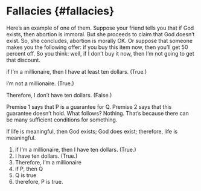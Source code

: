 # Fallacies {#fallacies}

Here’s an example of one of them. Suppose your friend tells you that if God exists, then abortion is immoral. But she proceeds to claim that God doesn’t exist. So, she concludes, abortion is morally OK. Or suppose that someone makes you the following offer: if you buy this item now, then you’ll get 50 percent off. So you think: well, if I don’t buy it now, then I’m not going to get that discount.

if I’m a millionaire, then I have at least ten dollars. (True.)

I’m not a millionaire. (True.)

Therefore, I don’t have ten dollars. (False.)

Premise 1 says that P is a guarantee for Q. Premise 2 says that this guarantee doesn’t hold. What follows? Nothing. That’s because there can be many sufficient conditions for something.

If life is meaningful, then God exists; God does exist; therefore, life is meaningful.

1.  if I’m a millionaire, then I have ten dollars. (True.)
2.  I have ten dollars. (True.)
3.  Therefore, I’m a millionaire
4.  if P, then Q
5.  Q is true
6.  therefore, P is true.